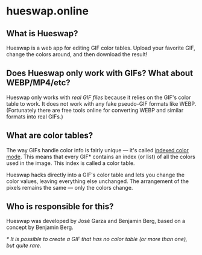 # hueswap.online

## What is Hueswap?
Hueswap is a web app for editing GIF color tables. Upload your favorite GIF, change the colors around, and then download the result!

## Does Hueswap only work with GIFs? What about WEBP/MP4/etc?
Hueswap only works with _real GIF files_ because it relies on the GIF's color table to work. It does not work with any fake pseudo-GIF formats like WEBP. (Fortunately there are free tools online for converting WEBP and similar formats into real GIFs.)

## What are color tables?
The way GIFs handle color info is fairly unique — it's called [indexed color mode](https://en.wikipedia.org/wiki/Indexed_color). This means that every GIF* contains an index (or list) of all the colors used in the image. This index is called a color table.

Hueswap hacks directly into a GIF's color table and lets you change the color values, leaving everything else unchanged. The arrangement of the pixels remains the same — only the colors change.

## Who is responsible for this?
Hueswap was developed by Jos&#233; Garza and Benjamin Berg, based on a concept by Benjamin Berg.

_* It is possible to create a GIF that has no color table (or more than one), but quite rare._
